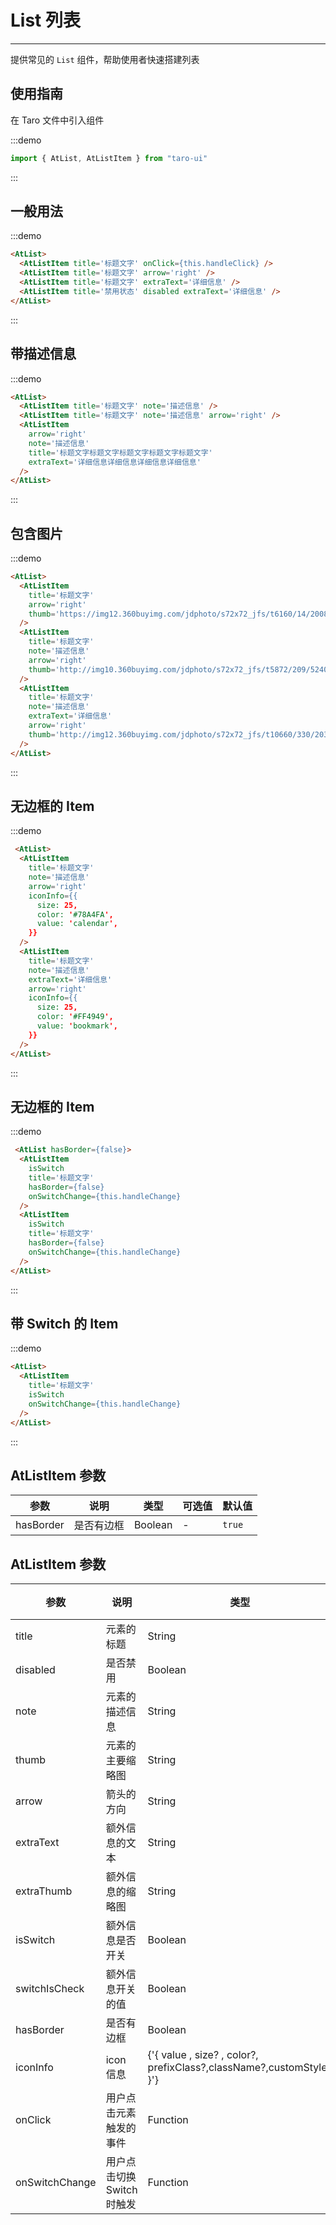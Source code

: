 # List 列表

---

提供常见的 `List` 组件，帮助使用者快速搭建列表

## 使用指南

在 Taro 文件中引入组件

:::demo

```js
import { AtList, AtListItem } from "taro-ui"
```

:::

## 一般用法

:::demo

```html
<AtList>
  <AtListItem title='标题文字' onClick={this.handleClick} />
  <AtListItem title='标题文字' arrow='right' />
  <AtListItem title='标题文字' extraText='详细信息' />
  <AtListItem title='禁用状态' disabled extraText='详细信息' />
</AtList>
```

:::

## 带描述信息

:::demo

```html
<AtList>
  <AtListItem title='标题文字' note='描述信息' />
  <AtListItem title='标题文字' note='描述信息' arrow='right' />
  <AtListItem
    arrow='right'
    note='描述信息'
    title='标题文字标题文字标题文字标题文字标题文字'
    extraText='详细信息详细信息详细信息详细信息'
  />
</AtList>
```

:::

## 包含图片

:::demo

```html
<AtList>
  <AtListItem
    title='标题文字'
    arrow='right'
    thumb='https://img12.360buyimg.com/jdphoto/s72x72_jfs/t6160/14/2008729947/2754/7d512a86/595c3aeeNa89ddf71.png'
  />
  <AtListItem
    title='标题文字'
    note='描述信息'
    arrow='right'
    thumb='http://img10.360buyimg.com/jdphoto/s72x72_jfs/t5872/209/5240187906/2872/8fa98cd/595c3b2aN4155b931.png'
  />
  <AtListItem
    title='标题文字'
    note='描述信息'
    extraText='详细信息'
    arrow='right'
    thumb='http://img12.360buyimg.com/jdphoto/s72x72_jfs/t10660/330/203667368/1672/801735d7/59c85643N31e68303.png'
  />
</AtList>
```

:::

## 无边框的 Item

:::demo

```html
 <AtList>
  <AtListItem
    title='标题文字'
    note='描述信息'
    arrow='right'
    iconInfo={{
      size: 25,
      color: '#78A4FA',
      value: 'calendar',
    }}
  />
  <AtListItem
    title='标题文字'
    note='描述信息'
    extraText='详细信息'
    arrow='right'
    iconInfo={{
      size: 25,
      color: '#FF4949',
      value: 'bookmark',
    }}
  />
</AtList>
```

:::

## 无边框的 Item

:::demo

```html
 <AtList hasBorder={false}>
  <AtListItem
    isSwitch
    title='标题文字'
    hasBorder={false}
    onSwitchChange={this.handleChange}
  />
  <AtListItem
    isSwitch
    title='标题文字'
    hasBorder={false}
    onSwitchChange={this.handleChange}
  />
</AtList>
```

:::

## 带 Switch 的 Item

:::demo

```html
<AtList>
  <AtListItem
    title='标题文字'
    isSwitch
    onSwitchChange={this.handleChange}
  />
</AtList>
```

:::

## AtListItem 参数

| 参数      | 说明       | 类型    | 可选值 | 默认值 |
| --------- | ---------- | ------- | ------ | ------ |
| hasBorder | 是否有边框 | Boolean | -      | `true` |

## AtListItem 参数

| 参数           | 说明                       | 类型                                                                 | 可选值                 | 默认值  |
| -------------- | -------------------------- | -------------------------------------------------------------------- | ---------------------- | ------- |
| title          | 元素的标题                 | String                                                               | -                      | -       |
| disabled       | 是否禁用                   | Boolean                                                              | -                      | `false` |
| note           | 元素的描述信息             | String                                                               | -                      | -       |
| thumb          | 元素的主要缩略图           | String                                                               | -                      | -       |
| arrow          | 箭头的方向                 | String                                                               | `right`,`top`,`bottom` | -       |
| extraText      | 额外信息的文本             | String                                                               | -                      | -       |
| extraThumb     | 额外信息的缩略图           | String                                                               | -                      | -       |
| isSwitch       | 额外信息是否开关           | Boolean                                                              | -                      | `false` |
| switchIsCheck  | 额外信息开关的值           | Boolean                                                              | -                      | `false` |
| hasBorder      | 是否有边框                 | Boolean                                                              | -                      | `true`  |
| iconInfo       | icon 信息                  | {'{ value , size? , color?, prefixClass?,className?,customStyle? }'} | -                      | `true`  |
| onClick        | 用户点击元素触发的事件     | Function                                                             | -                      | -       |
| onSwitchChange | 用户点击切换 Switch 时触发 | Function                                                             | -                      | -       |

